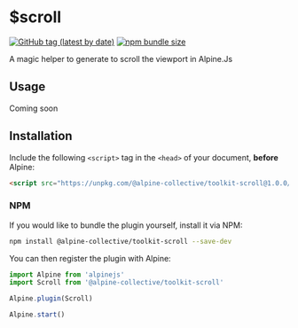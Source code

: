 # $scroll

[![GitHub tag (latest by date)](https://img.shields.io/npm/v/@alpine-collective/toolkit-interval)](https://www.npmjs.com/package/@alpine-collective/toolkit-interval)
[![npm bundle size](https://img.shields.io/bundlephobia/minzip/@alpine-collective/toolkit-interval?color=#0F0)](https://bundlephobia.com/result?p=@alpine-collective/toolkit-interval)

A magic helper to generate to scroll the viewport in Alpine.Js

## Usage
Coming soon

## Installation

Include the following `<script>` tag in the `<head>` of your document, **before** Alpine:

```html
<script src="https://unpkg.com/@alpine-collective/toolkit-scroll@1.0.0/dist/cdn.min.js" defer></script>
```

### NPM

If you would like to bundle the plugin yourself, install it via NPM:

```bash
npm install @alpine-collective/toolkit-scroll --save-dev
```

You can then register the plugin with Alpine:

```js
import Alpine from 'alpinejs'
import Scroll from '@alpine-collective/toolkit-scroll'

Alpine.plugin(Scroll)

Alpine.start()
```
